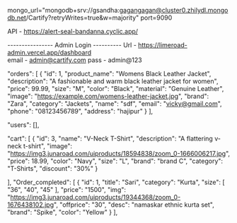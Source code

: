 
mongo_url="mongodb+srv://gsandha:gagangagan@cluster0.zhilydl.mongodb.net/Cartify?retryWrites=true&w=majority"
port=9090

API - https://alert-seal-bandanna.cyclic.app/

---------------- Admin Login ----------
Url - https://limeroad-admin.vercel.app/dashboard <br>
email - admin@cartify.com
pass - admin@123

"orders": [
    {
      "id": 1,
      "product_name": "Womens Black Leather Jacket",
      "description": "A fashionable and warm black leather jacket for women",
      "price": 99.99,
      "size": "M",
      "color": "Black",
      "material": "Genuine Leather",
      "image": "https://example.com/womens-leather-jacket.jpg",
      "brand": "Zara",
      "category": "Jackets",
      "name": "sdf",
      "email": "vicky@gmail.com",
      "phone": "08123456789",
      "address": "hajipur"
    }
  ],
  

  "users": [],
  
  
  "cart": [
    {
      "id": 3,
      "name": "V-Neck T-Shirt",
      "description": "A flattering v-neck t-shirt",
      "image": "https://img3.junaroad.com/uiproducts/18594838/zoom_0-1666006217.jpg",
      "price": 18.99,
      "color": "Navy",
      "size": "L",
      "brand": "brand C",
      "category": "T-Shirts",
      "discount": "30%"
    }

  ],
  "Order_completed": [
    {
      "id": 1,
      "title": "Sari",
      "category": "Kurta",
      "size": [
        "36",
        "40",
        "45"
      ],
      "price": "1500",
      "img": "https://img3.junaroad.com/uiproducts/19344368/zoom_0-1676438102.jpg",
      "offprice": "30",
      "desc": "namaskar ethnic kurta set",
      "brand": "Spike",
      "color": "Yellow"
    }
  ],
